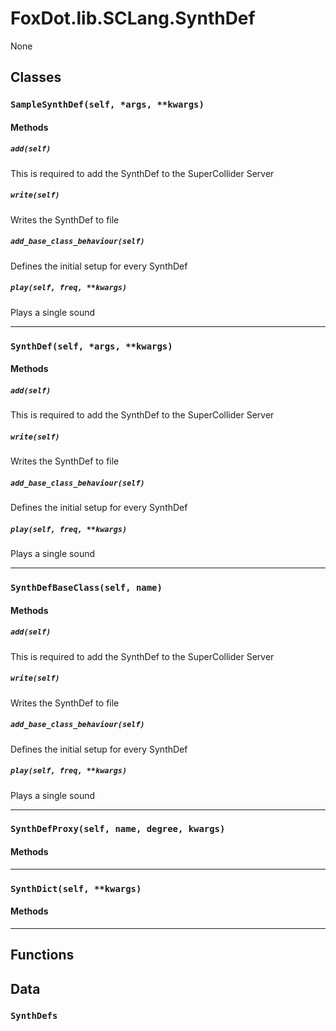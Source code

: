 # FoxDot.lib.SCLang.SynthDef

None

## Classes

### `SampleSynthDef(self, *args, **kwargs)`



#### Methods

##### `add(self)`

This is required to add the SynthDef to the SuperCollider Server 

##### `write(self)`

Writes the SynthDef to file 

##### `add_base_class_behaviour(self)`

Defines the initial setup for every SynthDef 

##### `play(self, freq, **kwargs)`

Plays a single sound 

---

### `SynthDef(self, *args, **kwargs)`



#### Methods

##### `add(self)`

This is required to add the SynthDef to the SuperCollider Server 

##### `write(self)`

Writes the SynthDef to file 

##### `add_base_class_behaviour(self)`

Defines the initial setup for every SynthDef 

##### `play(self, freq, **kwargs)`

Plays a single sound 

---

### `SynthDefBaseClass(self, name)`



#### Methods

##### `add(self)`

This is required to add the SynthDef to the SuperCollider Server 

##### `write(self)`

Writes the SynthDef to file 

##### `add_base_class_behaviour(self)`

Defines the initial setup for every SynthDef 

##### `play(self, freq, **kwargs)`

Plays a single sound 

---

### `SynthDefProxy(self, name, degree, kwargs)`



#### Methods

---

### `SynthDict(self, **kwargs)`



#### Methods

---

## Functions

## Data

### `SynthDefs`



